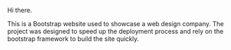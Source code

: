 Hi there.

This is a Bootstrap website used to showcase a web design company. The project was designed to speed up the deployment process and rely on the bootstrap framework to build the site quickly. 